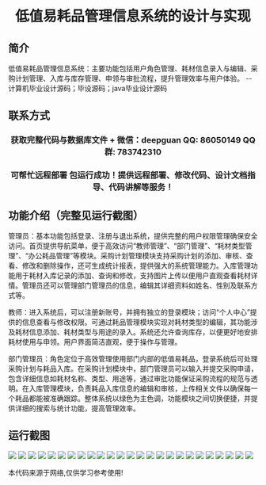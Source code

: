 <p><h1 align="center">低值易耗品管理信息系统的设计与实现</h1></p>

## 简介
低值易耗品管理信息系统：主要功能包括用户角色管理、耗材信息录入与编辑、采购计划管理、入库与库存管理、申领与审批流程，提升管理效率与用户体验。    --计算机毕业设计源码；毕设源码；java毕业设计源码


## 联系方式
<p><h3 align="center">获取完整代码与数据库文件 + 微信：deepguan QQ: 86050149 QQ群: 783742310</h3></p>
<p><h3 align="center">可帮忙远程部署 包运行成功！提供远程部署、修改代码、设计文档指导、代码讲解等服务！</h3></p>

## 功能介绍（完整见运行截图）
管理员：基本功能包括登录、注册与退出系统，提供完整的用户权限管理确保安全访问。首页提供导航菜单，便于高效访问“教师管理”、“部门管理”、“耗材类型管理”、“办公耗品管理”等模块。采购计划管理模块支持采购计划的添加、审核、查看、修改和删除操作，还可生成统计报表，提供强大的系统管理能力。入库管理功能用于耗材入库记录的添加、查询和修改，支持图片上传以便用户直观查看耗材详情。管理员还可以管理部门管理员的信息，编辑其详细资料如姓名、性别及联系方式等。

教师：进入系统后，可以注册新账号，并拥有独立的登录模块；访问“个人中心”提供的信息查看与修改权限。可通过耗品管理模块实现对耗材类型的编辑，其功能涉及耗材信息添加、耗材类型与用途的录入。系统还允许查询库存，以便更好地安排耗材使用与申领。用户界面简洁直观，便于操作与管理。

部门管理员：角色定位于高效管理使用部门内部的低值易耗品，登录系统后可处理采购计划与耗品入库。在采购计划模块中，部门管理员可以输入并提交采购申请，包含详细信息如耗材名称、类型、用途等，通过审批功能保证采购流程的规范与透明。在入库管理模块，负责耗品入库信息的编辑和审核，上传相关文件以确保每一个耗品都能被准确跟踪。整体系统以绿色为主色调，功能模块之间切换便捷，并提供详细的搜索与统计功能，提高管理效率。


## 运行截图
![](https://bs-1329754181.cos.ap-shanghai.myqcloud.com/ssm/LowValueConsumablesManagementSystem/img/001.jpg)
![](https://bs-1329754181.cos.ap-shanghai.myqcloud.com/ssm/LowValueConsumablesManagementSystem/img/002.jpg)
![](https://bs-1329754181.cos.ap-shanghai.myqcloud.com/ssm/LowValueConsumablesManagementSystem/img/003.jpg)
![](https://bs-1329754181.cos.ap-shanghai.myqcloud.com/ssm/LowValueConsumablesManagementSystem/img/004.jpg)
![](https://bs-1329754181.cos.ap-shanghai.myqcloud.com/ssm/LowValueConsumablesManagementSystem/img/005.jpg)
![](https://bs-1329754181.cos.ap-shanghai.myqcloud.com/ssm/LowValueConsumablesManagementSystem/img/006.jpg)
![](https://bs-1329754181.cos.ap-shanghai.myqcloud.com/ssm/LowValueConsumablesManagementSystem/img/007.jpg)
![](https://bs-1329754181.cos.ap-shanghai.myqcloud.com/ssm/LowValueConsumablesManagementSystem/img/008.jpg)
![](https://bs-1329754181.cos.ap-shanghai.myqcloud.com/ssm/LowValueConsumablesManagementSystem/img/009.jpg)
![](https://bs-1329754181.cos.ap-shanghai.myqcloud.com/ssm/LowValueConsumablesManagementSystem/img/010.jpg)
![](https://bs-1329754181.cos.ap-shanghai.myqcloud.com/ssm/LowValueConsumablesManagementSystem/img/011.jpg)
![](https://bs-1329754181.cos.ap-shanghai.myqcloud.com/ssm/LowValueConsumablesManagementSystem/img/012.jpg)
![](https://bs-1329754181.cos.ap-shanghai.myqcloud.com/ssm/LowValueConsumablesManagementSystem/img/013.jpg)
![](https://bs-1329754181.cos.ap-shanghai.myqcloud.com/ssm/LowValueConsumablesManagementSystem/img/014.jpg)
![](https://bs-1329754181.cos.ap-shanghai.myqcloud.com/ssm/LowValueConsumablesManagementSystem/img/015.jpg)
![](https://bs-1329754181.cos.ap-shanghai.myqcloud.com/ssm/LowValueConsumablesManagementSystem/img/016.jpg)
![](https://bs-1329754181.cos.ap-shanghai.myqcloud.com/ssm/LowValueConsumablesManagementSystem/img/017.jpg)
![](https://bs-1329754181.cos.ap-shanghai.myqcloud.com/ssm/LowValueConsumablesManagementSystem/img/018.jpg)
![](https://bs-1329754181.cos.ap-shanghai.myqcloud.com/ssm/LowValueConsumablesManagementSystem/img/019.jpg)
![](https://bs-1329754181.cos.ap-shanghai.myqcloud.com/ssm/LowValueConsumablesManagementSystem/img/020.jpg)
![](https://bs-1329754181.cos.ap-shanghai.myqcloud.com/ssm/LowValueConsumablesManagementSystem/img/021.jpg)
![](https://bs-1329754181.cos.ap-shanghai.myqcloud.com/ssm/LowValueConsumablesManagementSystem/img/022.jpg)
![](https://bs-1329754181.cos.ap-shanghai.myqcloud.com/ssm/LowValueConsumablesManagementSystem/img/023.jpg)
![](https://bs-1329754181.cos.ap-shanghai.myqcloud.com/ssm/LowValueConsumablesManagementSystem/img/024.jpg)
![](https://bs-1329754181.cos.ap-shanghai.myqcloud.com/ssm/LowValueConsumablesManagementSystem/img/025.jpg)

<p>本代码来源于网络,仅供学习参考使用!</p>
